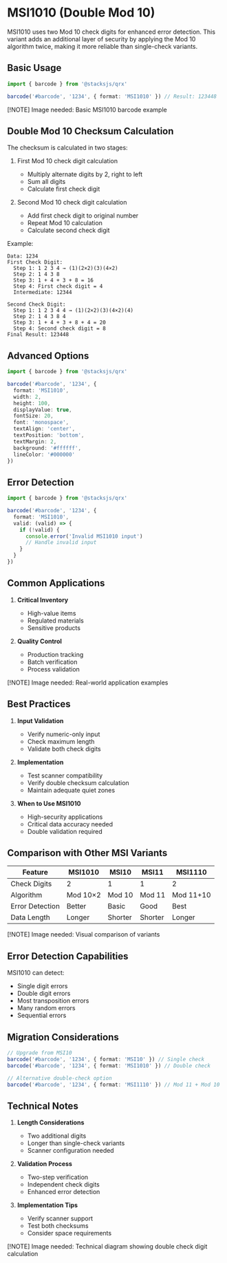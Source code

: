 # MSI1010 (Double Mod 10)

MSI1010 uses two Mod 10 check digits for enhanced error detection. This variant adds an additional layer of security by applying the Mod 10 algorithm twice, making it more reliable than single-check variants.

## Basic Usage

```ts
import { barcode } from '@stacksjs/qrx'

barcode('#barcode', '1234', { format: 'MSI1010' }) // Result: 123448
```

[!NOTE] Image needed: Basic MSI1010 barcode example

## Double Mod 10 Checksum Calculation

The checksum is calculated in two stages:

1. First Mod 10 check digit calculation
   - Multiply alternate digits by 2, right to left
   - Sum all digits
   - Calculate first check digit

2. Second Mod 10 check digit calculation
   - Add first check digit to original number
   - Repeat Mod 10 calculation
   - Calculate second check digit

Example:

```
Data: 1234
First Check Digit:
  Step 1: 1 2 3 4 → (1)(2×2)(3)(4×2)
  Step 2: 1 4 3 8
  Step 3: 1 + 4 + 3 + 8 = 16
  Step 4: First check digit = 4
  Intermediate: 12344

Second Check Digit:
  Step 1: 1 2 3 4 4 → (1)(2×2)(3)(4×2)(4)
  Step 2: 1 4 3 8 4
  Step 3: 1 + 4 + 3 + 8 + 4 = 20
  Step 4: Second check digit = 8
Final Result: 123448
```

## Advanced Options

```ts
import { barcode } from '@stacksjs/qrx'

barcode('#barcode', '1234', {
  format: 'MSI1010',
  width: 2,
  height: 100,
  displayValue: true,
  fontSize: 20,
  font: 'monospace',
  textAlign: 'center',
  textPosition: 'bottom',
  textMargin: 2,
  background: '#ffffff',
  lineColor: '#000000'
})
```

## Error Detection

```ts
import { barcode } from '@stacksjs/qrx'

barcode('#barcode', '1234', {
  format: 'MSI1010',
  valid: (valid) => {
    if (!valid) {
      console.error('Invalid MSI1010 input')
      // Handle invalid input
    }
  }
})
```

## Common Applications

1. **Critical Inventory**
   - High-value items
   - Regulated materials
   - Sensitive products

2. **Quality Control**
   - Production tracking
   - Batch verification
   - Process validation

[!NOTE] Image needed: Real-world application examples

## Best Practices

1. **Input Validation**
   - Verify numeric-only input
   - Check maximum length
   - Validate both check digits

2. **Implementation**
   - Test scanner compatibility
   - Verify double checksum calculation
   - Maintain adequate quiet zones

3. **When to Use MSI1010**
   - High-security applications
   - Critical data accuracy needed
   - Double validation required

## Comparison with Other MSI Variants

| Feature | MSI1010 | MSI10 | MSI11 | MSI1110 |
|---------|---------|-------|-------|----------|
| Check Digits | 2 | 1 | 1 | 2 |
| Algorithm | Mod 10×2 | Mod 10 | Mod 11 | Mod 11+10 |
| Error Detection | Better | Basic | Good | Best |
| Data Length | Longer | Shorter | Shorter | Longer |

[!NOTE] Image needed: Visual comparison of variants

## Error Detection Capabilities

MSI1010 can detect:

- Single digit errors
- Double digit errors
- Most transposition errors
- Many random errors
- Sequential errors

## Migration Considerations

```ts
// Upgrade from MSI10
barcode('#barcode', '1234', { format: 'MSI10' }) // Single check
barcode('#barcode', '1234', { format: 'MSI1010' }) // Double check

// Alternative double-check option
barcode('#barcode', '1234', { format: 'MSI1110' }) // Mod 11 + Mod 10
```

## Technical Notes

1. **Length Considerations**
   - Two additional digits
   - Longer than single-check variants
   - Scanner configuration needed

2. **Validation Process**
   - Two-step verification
   - Independent check digits
   - Enhanced error detection

3. **Implementation Tips**
   - Verify scanner support
   - Test both checksums
   - Consider space requirements

[!NOTE] Image needed: Technical diagram showing double check digit calculation
